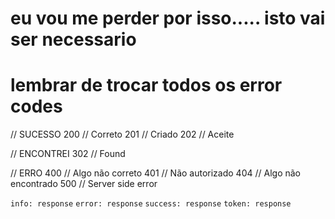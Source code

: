 # eu vou me perder por isso..... isto vai ser necessario

# lembrar de trocar todos os error codes

// SUCESSO
200 // Correto
201 // Criado
202 // Aceite

// ENCONTREI
302 // Found

// ERRO
400 // Algo não correto
401 // Não autorizado
404 // Algo não encontrado
500 // Server side error

`info: response`
`error: response`
`success: response`
`token: response`
